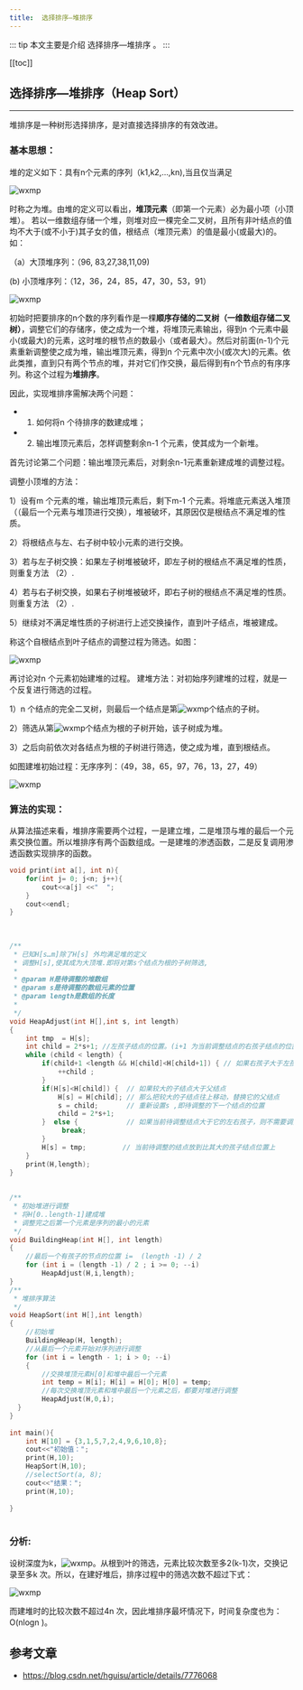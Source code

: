 ```yaml
---
title:  选择排序—堆排序
---
```


::: tip
本文主要是介绍  选择排序—堆排序 。
:::

[[toc]]



## 选择排序—堆排序（Heap Sort）

------

堆排序是一种树形选择排序，是对直接选择排序的有效改进。

### 基本思想：

堆的定义如下：具有n个元素的序列（k1,k2,...,kn),当且仅当满足

<img class= "zoom-custom-imgs" :src="$withBase('/assets/img/algorithm/sort/comm8/20191021115935762.png')" alt="wxmp">

时称之为堆。由堆的定义可以看出，**堆顶元素**（即第一个元素）必为最小项（小顶堆）。
若以一维数组存储一个堆，则堆对应一棵完全二叉树，且所有非叶结点的值均不大于(或不小于)其子女的值，根结点（堆顶元素）的值是最小(或最大)的。如：

（a）大顶堆序列：（96, 83,27,38,11,09)

 (b) 小顶堆序列：（12，36，24，85，47，30，53，91）

<img class= "zoom-custom-imgs" :src="$withBase('/assets/img/algorithm/sort/comm8/20191021115952653.png')" alt="wxmp">

初始时把要排序的n个数的序列看作是一棵**顺序存储的二叉树（一维数组存储二叉树）**，调整它们的存储序，使之成为一个堆，将堆顶元素输出，得到n 个元素中最小(或最大)的元素，这时堆的根节点的数最小（或者最大）。然后对前面(n-1)个元素重新调整使之成为堆，输出堆顶元素，得到n 个元素中次小(或次大)的元素。依此类推，直到只有两个节点的堆，并对它们作交换，最后得到有n个节点的有序序列。称这个过程为**堆排序**。

因此，实现堆排序需解决两个问题：
* 1. 如何将n 个待排序的数建成堆；
* 2. 输出堆顶元素后，怎样调整剩余n-1 个元素，使其成为一个新堆。


首先讨论第二个问题：输出堆顶元素后，对剩余n-1元素重新建成堆的调整过程。

调整小顶堆的方法：

1）设有m 个元素的堆，输出堆顶元素后，剩下m-1 个元素。将堆底元素送入堆顶（（最后一个元素与堆顶进行交换），堆被破坏，其原因仅是根结点不满足堆的性质。

2）将根结点与左、右子树中较小元素的进行交换。

3）若与左子树交换：如果左子树堆被破坏，即左子树的根结点不满足堆的性质，则重复方法 （2）.

4）若与右子树交换，如果右子树堆被破坏，即右子树的根结点不满足堆的性质。则重复方法 （2）.

5）继续对不满足堆性质的子树进行上述交换操作，直到叶子结点，堆被建成。

称这个自根结点到叶子结点的调整过程为筛选。如图：

<img class= "zoom-custom-imgs" :src="$withBase('/assets/img/algorithm/sort/comm8/20191021120006336.png')" alt="wxmp">


再讨论对n 个元素初始建堆的过程。
建堆方法：对初始序列建堆的过程，就是一个反复进行筛选的过程。

1）n 个结点的完全二叉树，则最后一个结点是第<img class= "zoom-custom-imgs" :src="$withBase('/assets/img/algorithm/sort/comm8/20191021120026601.png')" alt="wxmp">个结点的子树。

2）筛选从第<img class= "zoom-custom-imgs" :src="$withBase('/assets/img/algorithm/sort/comm8/20191021120026601.png')" alt="wxmp">个结点为根的子树开始，该子树成为堆。

3）之后向前依次对各结点为根的子树进行筛选，使之成为堆，直到根结点。

如图建堆初始过程：无序序列：（49，38，65，97，76，13，27，49）

<img class= "zoom-custom-imgs" :src="$withBase('/assets/img/algorithm/sort/comm8/20191021120049377.png')" alt="wxmp">
               

 ### 算法的实现：

从算法描述来看，堆排序需要两个过程，一是建立堆，二是堆顶与堆的最后一个元素交换位置。所以堆排序有两个函数组成。一是建堆的渗透函数，二是反复调用渗透函数实现排序的函数。

```cpp
void print(int a[], int n){
	for(int j= 0; j<n; j++){
		cout<<a[j] <<"  ";
	}
	cout<<endl;
}
 
 
 
/**
 * 已知H[s…m]除了H[s] 外均满足堆的定义
 * 调整H[s],使其成为大顶堆.即将对第s个结点为根的子树筛选, 
 *
 * @param H是待调整的堆数组
 * @param s是待调整的数组元素的位置
 * @param length是数组的长度
 *
 */
void HeapAdjust(int H[],int s, int length)
{
	int tmp  = H[s];
	int child = 2*s+1; //左孩子结点的位置。(i+1 为当前调整结点的右孩子结点的位置)
    while (child < length) {
		if(child+1 <length && H[child]<H[child+1]) { // 如果右孩子大于左孩子(找到比当前待调整结点大的孩子结点)
			++child ;
		}
		if(H[s]<H[child]) {  // 如果较大的子结点大于父结点
			H[s] = H[child]; // 那么把较大的子结点往上移动，替换它的父结点
			s = child;		 // 重新设置s ,即待调整的下一个结点的位置
			child = 2*s+1;
		}  else {			 // 如果当前待调整结点大于它的左右孩子，则不需要调整，直接退出
			 break;
		}
		H[s] = tmp;			// 当前待调整的结点放到比其大的孩子结点位置上
	}
	print(H,length);
}
 
 
/**
 * 初始堆进行调整
 * 将H[0..length-1]建成堆
 * 调整完之后第一个元素是序列的最小的元素
 */
void BuildingHeap(int H[], int length)
{ 
	//最后一个有孩子的节点的位置 i=  (length -1) / 2
	for (int i = (length -1) / 2 ; i >= 0; --i)
		HeapAdjust(H,i,length);
}
/**
 * 堆排序算法
 */
void HeapSort(int H[],int length)
{
    //初始堆
	BuildingHeap(H, length);
	//从最后一个元素开始对序列进行调整
	for (int i = length - 1; i > 0; --i)
	{
		//交换堆顶元素H[0]和堆中最后一个元素
		int temp = H[i]; H[i] = H[0]; H[0] = temp;
		//每次交换堆顶元素和堆中最后一个元素之后，都要对堆进行调整
		HeapAdjust(H,0,i);
  }
} 
 
int main(){
	int H[10] = {3,1,5,7,2,4,9,6,10,8};
	cout<<"初始值：";
	print(H,10);
	HeapSort(H,10);
	//selectSort(a, 8);
	cout<<"结果：";
	print(H,10);
 
}
 
```

 

### 分析:

设树深度为k，<img class= "zoom-custom-imgs" :src="$withBase('/assets/img/algorithm/sort/comm8/20191021120135819.png')" alt="wxmp">。从根到叶的筛选，元素比较次数至多2(k-1)次，交换记录至多k 次。所以，在建好堆后，排序过程中的筛选次数不超过下式： 

<img class= "zoom-custom-imgs" :src="$withBase('/assets/img/algorithm/sort/comm8/2019102112014374.png')" alt="wxmp">

而建堆时的比较次数不超过4n 次，因此堆排序最坏情况下，时间复杂度也为：O(nlogn )。

 

## 参考文章
* https://blog.csdn.net/hguisu/article/details/7776068